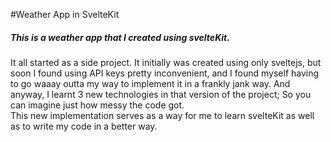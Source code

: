 #Weather App in SvelteKit

<h5>This is a weather app that I created using svelteKit.</h5>
It all started as a side project. It initially was created using only sveltejs, but soon I found using API keys pretty inconvenient, and I found myself having to go waaay outta my way to implement it in a frankly jank way. And anyway, I learnt 3 new technologies in that version of the project; So you can imagine just how messy the code got.
<br>
This new implementation serves as a way for me to learn svelteKit as well as to write my code in a better way.